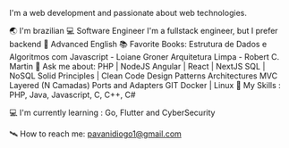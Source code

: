 I'm a web development and passionate about web technologies.

🌏 I'm brazilian
💻 Software Engineer
I'm a fullstack engineer, but I prefer backend
📜 Advanced English
📚 Favorite Books:
Estrutura de Dados e Algoritmos com Javascript - Loiane Groner
Arquitetura Limpa - Robert C. Martin
💬 Ask me about:
PHP | NodeJS
Angular | React | NextJS
SQL | NoSQL
Solid Principles | Clean Code
Design Patterns
Architectures
MVC
Layered (N Camadas)
Ports and Adapters
GIT
Docker | Linux
🚀 My Skills :
PHP, Java, Javascript, C, C++, C#

💻 I'm currently learning : Go, Flutter and CyberSecurity


🛰 How to reach me: pavanidiogo1@gmail.com
 
